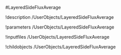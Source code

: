 <!-- MOOSE Object Documentation Stub: Remove this when content is added. -->
#LayeredSideFluxAverage

!description /UserObjects/LayeredSideFluxAverage

!parameters /UserObjects/LayeredSideFluxAverage

!inputfiles /UserObjects/LayeredSideFluxAverage

!childobjects /UserObjects/LayeredSideFluxAverage
